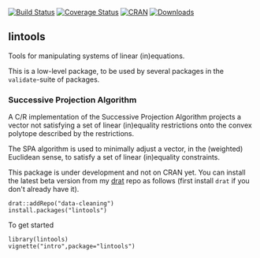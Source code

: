 [![Build Status](https://travis-ci.org/markvanderloo/lintools.svg?branch=master)](https://travis-ci.org/markvanderloo/lintools)
[![Coverage Status](https://coveralls.io/repos/markvanderloo/lintools/badge.svg)](https://coveralls.io/r/markvanderloo/lintools) 
[![CRAN](http://www.r-pkg.org/badges/version/lintools)](http://cran.r-project.org/web/packages/lintools/NEWS)
[![Downloads](http://cranlogs.r-pkg.org/badges/lintools)](http://cran.r-project.org/package=lintools/) 


## lintools

Tools for manipulating systems of linear (in)equations.

This is a low-level package, to be used by several packages in the
`validate`-suite of packages.

### Successive Projection Algorithm

A C/R implementation of the Successive Projection Algorithm projects a vector
not satisfying a set of linear (in)equality restrictions onto the convex
polytope described by the restrictions.

The SPA algorithm is used to minimally adjust a vector, in the (weighted) Euclidean
sense, to satisfy a set of linear (in)equality constraints.

This package is under development and not on CRAN yet. You can install the
latest beta version from my
[drat](https://cran.rstudio.com/web/packages/drat/index.html) repo as follows
(first install `drat` if you don't already have it).
```
drat::addRepo("data-cleaning")
install.packages("lintools")
```

To get started
```
library(lintools)
vignette("intro",package="lintools")
```

